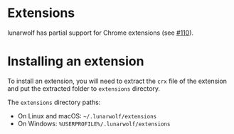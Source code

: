 # Extensions

lunarwolf has partial support for Chrome extensions (see [#110](https://github.com/lunarwolf/desktop/issues/110)).

# Installing an extension

To install an extension, you will need to extract the `crx` file of the extension and put the extracted folder to `extensions` directory.

The `extensions` directory paths:
- On Linux and macOS: `~/.lunarwolf/extensions`
- On Windows: `%USERPROFILE%/.lunarwolf/extensions`
